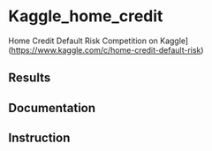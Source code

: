 
# Kaggle_home_credit

Home Credit Default Risk Competition on Kaggle](https://www.kaggle.com/c/home-credit-default-risk)


## Results


## Documentation


## Instruction
